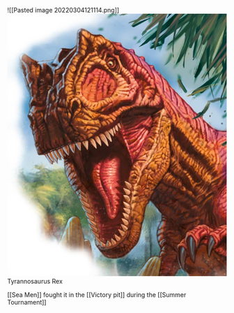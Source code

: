 ![[Pasted image 20220304121114.png]]
<img src="/assets/Pasted image 20220304121114.png"/>
Tyrannosaurus Rex

[[Sea Men]] fought it in the [[Victory pit]] during the [[Summer Tournament]]
